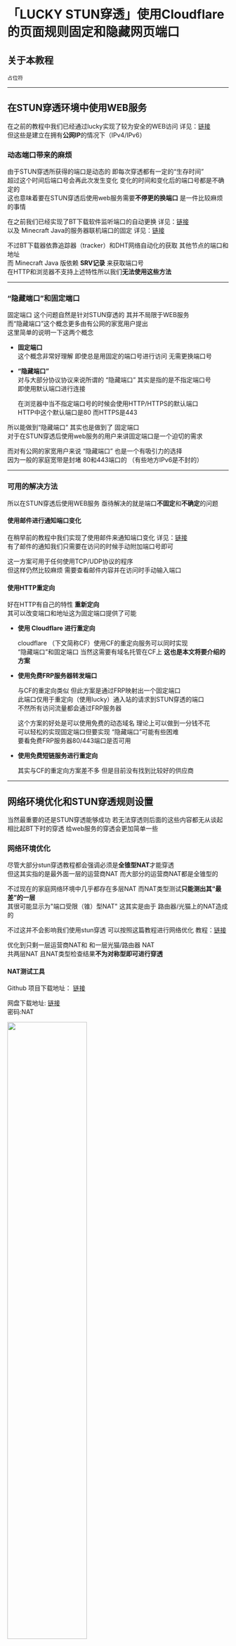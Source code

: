 # 「LUCKY STUN穿透」使用Cloudflare的页面规则固定和隐藏网页端口

## 关于本教程


```
占位符
```

---

## 在STUN穿透环境中使用WEB服务

在之前的教程中我们已经通过lucky实现了较为安全的WEB访问 详见：[链接](https://www.bilibili.com/read/cv35702797/)  
但这些是建立在拥有**公网IP**的情况下（IPv4/IPv6）  


### 动态端口带来的麻烦

由于STUN穿透所获得的端口是动态的 即每次穿透都有一定的“生存时间”  
超过这个时间后端口号会再此次发生变化 变化的时间和变化后的端口号都是不确定的  
这也意味着要在STUN穿透后使用web服务需要**不停更的换端口** 是一件比较麻烦的事情  

在之前我们已经实现了BT下载软件监听端口的自动更换 详见：[链接](https://www.bilibili.com/read/cv31006420/)   
以及 Minecraft Java的服务器联机端口的固定 详见：[链接](https://www.bilibili.com/read/cv31482590/)  

不过BT下载器依靠追踪器（tracker）和DHT网络自动化的获取 其他节点的端口和地址  
而 Minecraft Java 版依赖 **SRV记录** 来获取端口号  
在HTTP和浏览器不支持上述特性所以我们**无法使用这些方法**  

---

### “隐藏端口”和固定端口

固定端口 这个问题自然是针对STUN穿透的 其并不局限于WEB服务  
而“隐藏端口”这个概念更多由有公网的家宽用户提出  
这里简单的说明一下这两个概念  


* **固定端口**  
  这个概念非常好理解 即使总是用固定的端口号进行访问 无需更换端口号  

* **“隐藏端口”**  
  对与大部分协议协议来说所谓的 “隐藏端口” 其实是指的是不指定端口号  
  即使用默认端口进行连接  

  在浏览器中当不指定端口号的时候会使用HTTP/HTTPS的默认端口  
  HTTP中这个默认端口是80 而HTTPS是443  
 
所以能做到“隐藏端口” 其实也是做到了 固定端口  
对于在STUN穿透后使用web服务的用户来讲固定端口是一个迫切的需求  

而对有公网的家宽用户来说 “隐藏端口” 也是一个有吸引力的选择  
因为一般的家庭宽带是封堵 80和443端口的 （有些地方IPv6是不封的）  

---

### 可用的解决方法

所以在STUN穿透后使用WEB服务 
亟待解决的就是端口**不固定**和**不确定**的问题

#### 使用邮件进行通知端口变化

在稍早前的教程中我们实现了使用邮件来通知端口变化 详见：[链接](https://www.bilibili.com/read/cv34705222/)  
有了邮件的通知我们只需要在访问的时候手动附加端口号即可

这一方案可用于任何使用TCP/UDP协议的程序  
但这样仍然比较麻烦 需要查看邮件内容并在访问时手动输入端口  

#### 使用HTTP重定向

好在HTTP有自己的特性 **重新定向**   
其可以改变端口和地址这为固定端口提供了可能  

* **使用 Cloudflare 进行重定向**
  
  cloudflare （下文简称CF）使用CF的重定向服务可以同时实现  
  “隐藏端口”和固定端口 当然这需要有域名托管在CF上
  **这也是本文将要介绍的方案**

* **使用免费FRP服务器转发端口**
  
  与CF的重定向类似 但此方案是通过FRP映射出一个固定端口  
  此端口仅用于重定向（使用lucky）通入站的请求到STUN穿透的端口  
  不然所有访问流量都会通过FRP服务器  
  
  这个方案的好处是可以使用免费的动态域名 理论上可以做到一分钱不花  
  可以轻松的实现固定端口但要实现 “隐藏端口”可能有些困难  
  要看免费FRP服务器80/443端口是否可用  

  
* **使用免费短链服务进行重定向**

  其实与CF的重定向方案差不多 但是目前没有找到比较好的供应商  


---

## 网络环境优化和STUN穿透规则设置

当然最重要的还是STUN穿透能够成功
若无法穿透则后面的这些内容都无从谈起
相比起BT下时的穿透 给web服务的穿透会更加简单一些


### 网络环境优化

尽管大部分stun穿透教程都会强调必须是**全锥型NAT**才能穿透  
但这其实指的是最外面一层的运营商NAT 而大部分的运营商NAT都是全锥型的  

不过现在的家庭网络环境中几乎都存在多层NAT 而NAT类型测试**只能测出其“最差”的一层**   
其很可能显示为"端口受限（锥）型NAT" 这其实是由于 路由器/光猫上的NAT造成的  

不过这并不会影响我们使用stun穿透 可以按照这篇教程进行网络优化
教程：[链接](https://www.bilibili.com/read/cv30370049)  

优化到只剩一层运营商NAT和 和一层光猫/路由器 NAT  
共两层NAT 且NAT类型检查结果**不为对称型即可进行穿透**   


#### NAT测试工具

Github 项目下载地址： [链接](https://github.com/HMBSbige/NatTypeTester/releases/)  

网盘下载地址: [链接](https://wwm.lanzoul.com/ivTFr2458oxc)  
密码:NAT  

<img src="/图片/stun-web服务-CF/stun-web服务-NAT测试工具1.jpg" width="60%" height="60%" />

**旧版测试**

如果结果出现 UDP block 可以尝试更换上方的服务器  
测试结果不为对称型即可  


* Full Cone             》全锥形  
* Restricted Cone       》地址受限锥形  
* Port-Restricted Cone  》（地址和）端口受限锥形  
* Symmetric             》 对称形

示例  
<img src="/图片/stun-web服务-CF/stun-web服务-NAT测试工具-旧版测试.jpg" width="60%" height="60%" />

**新版测试**

如果绑定测试出现 failed 可以尝试更换上方的服务器  
测试映射行为 为 EndpointIndependent 则表示可以穿透
即以E开头 若出现A开头则不能穿透

示例  
<img src="/图片/stun-web服务-CF/stun-web服务-NAT测试工具-新版测试.jpg" width="60%" height="60%" />

---

### 普通UPnP DMZ 以及端口映射

在之前的BT下载穿透中主要使用手动的端口转发   
以及相对特殊的 miniUPnP 客户端 来设置映射

这其实是由于BT下载的特殊性所导致的  
详见：[链接](https://www.bilibili.com/read/cv31006420/)  

由于BT下载的特殊性导致其不适合使用DMZ lucky内置转发以及普通的UPnP  
不过在包括web服务等大多数其他服务中不会有这样的问题  
这使得穿透过程更加简单也更容易成功  


#### DMZ的妙用

开启DMZ主要是为了解决部分场景下无法穿透的问题  
部分的光猫和少数路由器似乎存在无法关闭的过滤选项  
可理解为隐形的防火墙  

即使在已经优化过网络结构且运营商NAT是全锥型的情况下  
依然无法穿透 主要表现为穿透日志一直再刷新类似于  
"stun pubile addr check error" "穿透通道失效" 之类的报错信息  

而DMZ使用是则破除这种“隐形防火墙”的一种简单而有效的方法   
若出现上述情况可尝试开启DMZ 其目标IP为lucky所在设备的IP  
当然前提是其能够启用DMZ且其确实能够生效  

DMZ设置参考: [链接1](https://www.bilibili.com/read/cv28835081/) [链接2](https://help.onethingcloud.com/9dd6/e9ec#header-5)  


#### 端口映射的妙用

一些光猫在普通权限下可能无法使用DMZ  
但可以使用较为基础的端口映射  

可以将STUN规则监听端口（穿透通道本地端口）映射出去  
可起到类似DMZ的效果 此场景下的STUN规则监听端口要固定不能为0  
即随机端口  

端口映射教程 详见：[链接](https://www.bilibili.com/read/cv28835081/)

映射时内外端口号均为 **穿透通道本地端口** 的端口号  
协议选择 both 即 TCP和UDP 而内网IP则填写lucky所在设备的IP  

---

### STUN穿透规则设置

此部分将介绍在STUN穿透规则中内置转发和内置UPnP的方法

#### 使用内置转发

这是最简单的方法 直接转发到反向代理服务所监听的端口  
运行在docker中的lucky比较适合使用此方法  

不过这个方法也有缺点 即无法获取访问者的源IP  
在之前的教程中 可以通过HTTP请求头来向反代  
后端的源服务端传递访问者源IP   

但使用内置转发的话 在反代服务器这里看到的IP  
就已经是内网地址了 通过请求头传递源IP也成了内网地址  

不过这对大部分的web服务来说也不是问题  
**主要对鉴权方面有些影响** 比如有些服务可以设置对内网地址免登录  
若使用内置转发则不要开启类似这样的功能  

* **直接使用/与DMZ组合使用**
  
  此场景下 穿透通道本地端口 可以使用随机端口

  示例  
  <img src="/图片/stun-web服务-CF/stun-web服务-STUN规则示例-内置转发-随机端口.jpg" width="60%" height="60%" />


* **与端口映射组合使用**

  此场景下 穿透通道本地端口 需要使用固定端口
  并将此端口映射出去  

  示例  
  <img src="/图片/stun-web服务-CF/stun-web服务-STUN规则示例-内置转发-固定端口.jpg" width="60%" height="60%" />


#### 使用内置UPnP

相比起使用内置映射要麻烦一些 需要光猫/路由器支持UPnP  
不过其好处也是显而易见的 即**可以获取访问者的源IP**  
但不太适合运行在docker中的lucky使用  

示例  
<img src="/图片/stun-web服务-CF/stun-web服务-STUN规则示例-upnp.jpg" width="60%" height="60%" />


#### 直接操作防火墙规则

针对直接运行在路由器上的lucky   
可以直接通过自定义脚本直接修改防火墙规则 以达到效果  
不过这不在本教程介绍的范围   


---

## 使用Cloudflare的页面规则重定向URL以固定STUN穿透的网页端口

### 运行流程

我们将使用CF页面规则来重定向URL以实现端口的固定和“隐藏”

此处需要两组域名 **重定向前的域名** 和 **重定向后的域名**

* 重定向前的域名  

  此域名开启CF代理 即IP解析到CF以便进行重定向处理  
  这也是我们需要在浏览器中输入的域名
  （例如`web.ie12.com`）


* 重定向后的域名   

  不开启CF代理 IP解析到真实的对外IP  
  这将是重定向后的访问的域名(例如`web.stun.ie12.com`)  

**流程图**

<img src="/图片/stun-web服务-CF/stun-web服务-CF_重定向网页流程图-压缩.jpg" width="60%" height="60%" />

---

### 设置DNS记录

由于免费账户只提供3条页面规则 所以我们需要节约使用 可通过设置**泛域名解析**的方法容纳大量服务

* **设置重定向前的域名**

  登录CF > 点击侧边栏中的网站 > 选择你的域名 > 点击侧边栏中的DNS  
  点击添加记录 > 类型选择A > 名称填写 * > IP地址任意填写这这里使用`8.8.8.8`  
  开启代理  此处的*为泛域名解析 例如`*.ie12.com`  

  <img src="/图片/stun-web服务-CF/stun-web服务-CF_添加重定向前域名.jpg" width="60%" height="60%" />


* **设置重定向后的域名**

  登录CF > 点击侧边栏中的网站 > 选择你的域名 > 点击侧边栏中的DNS  
  点击添加记录 > 类型选择A > 名称填写 `*.stun` > IP地址任意填写 >不开启代理  
  此处的*为泛域名解析 例如`*.stun.ie12.com`  这里的STUN可自定义  

  <img src="/图片/stun-web服务-CF/stun-web服务-CF_添加重定向后域名.jpg" width="60%" height="60%" />

---

### 设置DNS记录解析

完成上述配置后我们只需要更新泛域名就可以了  
DDNS更新方法在之前的教程中已讲解过 详见：[链接](https://www.bilibili.com/read/cv35021955)   
更新时直接填写带星号的泛域名即可    

<img src="/图片/stun-web服务-CF/stun-web服务-CF_DNS解析示例.jpg" width="60%" height="60%" />

---

### 配置页面规则

#### 创建规则

登录CF > 点击侧边栏中的网站 > 选择你的域名 > 点击侧边栏中的规则 >   
页面规则 > 创建规则  

URL填写 **重定向前的泛域名** 比如`*.ie12.com`  
选取设置：**转发URL**          状态代码：**302**  
目标地址： **填写重定向后的地址 和STUN穿透端口**  

可以带上https 以完成HTTP重定向工作  
此处的$1用于传递上面*部分的字符  
这样我们就可以用一条页面规则完成无数服务的重定向  

<img src="/图片/stun-web服务-CF/stun-web服务-CF_创建页面规则.jpg" width="60%" height="60%" /> 

**通配符效果演示**  
<img src="/图片/stun-web服务-CF/stun-web服务-CF_通配符演示.jpg" width="60%" height="60%" />


#### 更新规则

在设置创建完成页面规则后我们还需要对其进行更新  
即更新重定向后地址中的STUN穿透端口号  
通过API可以完成更新 但我们需要先获取 **区域ID** 和 **规则ID**  


 **获取区域ID**

区域ID获取起来非常简单 点开页面规则中的API按钮  
将示例URL中的区域ID复制出来即可  
<img src="/图片/stun-web服务-CF/stun-web服务-CF_获取区域ID-1.jpg" width="60%" height="60%" /> 

在侧边栏的**概况**里面也有显示  
<img src="/图片/stun-web服务-CF/stun-web服务-CF_获取区域ID-2.jpg" width="60%" height="60%" /> 


**创建访问令牌**

规则ID的获取相对麻烦一些 要使用API来获取  
要使用API我们需要先创建**访问令牌**  
API定义：[链接](https://developers.cloudflare.com/api/operations/page-rules-list-page-rules) 

转到个人资料页面以创建访问令牌  
点击右上角的小人图标 > 选择我的个人资料  
<img src="/图片/stun-web服务-CF/stun-web服务-CF_前往个人资料页面.jpg" width="60%" height="60%" /> 

或者在已经登录CF的情况下直接访问该链接：[链接](https://dash.cloudflare.com/profile/api-tokens)  

切换到 API令牌 点击右侧的**创建令牌**  
<img src="/图片/stun-web服务-CF/stun-web服务-CF_创建API令牌页面.jpg" width="60%" height="60%" /> 

选择页面底部的 **自定义令牌**  
<img src="/图片/stun-web服务-CF/stun-web服务-CF_创建自定义令牌.jpg" width="60%" height="60%" /> 

按照图中的提示设置令牌内容 其中的名称可自定义  
<img src="/图片/stun-web服务-CF/stun-web服务-CF_令牌创建过程1.jpg" width="60%" height="60%" /> 
<img src="/图片/stun-web服务-CF/stun-web服务-CF_令牌创建过程2.jpg" width="60%" height="60%" /> 

此令牌只会显示一次 复制下来 妥善保存  
接下来我们就可以开始获取规则ID了  
<img src="/图片/stun-web服务-CF/stun-web服务-CF_令牌创建过程3.jpg" width="60%" height="60%" /> 


 **获取规则ID**

在创建了访问令牌后就可以开始获取规则ID了  
此处使用lucky计划任务中的callweb功能来进行获取  
登录lucky > 点击侧边栏的 计划任务 > 添加计划任务  

任务备注 即任务名称任意填写  
执行周期 仅执行一次  执行时间 ： 任意选择   
我们将使用手动触发所以执行时间随意填写  


**添加子任务**  
备注即子任务名称 任意填写  
类型 **callweb**  

接口地址： `https://api.cloudflare.com/client/v4/zones/你的区域ID/pagerules`  
请求头：  
```
Authorization: Bearer 之前获取的令牌
Content-Type: application/json
```

开启 禁用CallWeb调用成功字符串检测  
保存规则  

示例  
<img src="/图片/stun-web服务-CF/stun-web服务-CF_规则ID获取过程-1.jpg" width="60%" height="60%" /> 

保存规则后 关闭任务开关 并按下手动触发按钮  
检查日志输出 若配置都正确可以看到下列内容  

其中的 **id** 就我们需要的 规则ID  
而value 和 url 就是之前设置的重定向前/后域名  

<img src="/图片/stun-web服务-CF/stun-web服务-CF_规则ID获取过程-2.jpg" width="60%" height="60%" /> 

在获取完 规则ID后就可以开始更新  

**测试更新**

我们先在计划任务测试完成后 再写到STUN穿透规则里  
修改计划任务   

接口地址 `https://api.cloudflare.com/client/v4/zones/区域ID/pagerules/规则ID`  
请求方法 PATCH  

由于是测试所以这里的STUN穿透端口号可以随意填 
请求主体：  

```
{
  "actions": [
    {
      "id": "forwarding_url",
      "value": {
        "url": "https://$1.你的重定向后域名:STUN穿透端口",
        "status_code": 302
      }
    }
  ]
}
```

示例  
<img src="/图片/stun-web服务-CF/stun-web服务-CF_页面规则更新测试.jpg" width="60%" height="60%" />


保存规则 按下手动触发按钮 观察日志  
查看url 字段中重定向后域名附加的端口号是否变化  
以及是否有返回"success":true"  

示例   
<img src="/图片/stun-web服务-CF/stun-web服务-CF_页面规则更新测试-2.jpg" width="60%" height="60%" />


#### 在STUN穿透规则更新端口

在计划任务中完成更新测试后 现将其填写到STUN穿透规则内
设置方式与在计划任务中基本相同 需使用变量表示穿透得到的端口号

接口调用成功包含的字符串填写：
```
"success":true
```

示例  
<img src="/图片/stun-web服务-CF/stun-web服务-STUN更新端口.jpg" width="60%" height="60%" />

可以按下上面的测试按钮 测试参数是否填写正确  
其会使用内置的演示参数 端口应该会变成6666  

示例  
<img src="/图片/stun-web服务-CF/stun-web服务-STUN更新端口结果.jpg" width="60%" height="60%" />


至此我们已经基本完成了 固定端口的设置
接下来就是设置普通反向代理的工作了

---

## 配置反向代理规则及其相关设置

### 创建反向代理规则

设置反向代理规则的部分可以查看之前的教程  
不过要注意一下前端地址修为重定向后的地址 
详见：[链接](https://www.bilibili.com/read/cv35702797/)  

示例  
<img src="/图片/stun-web服务-CF/stun-web服务-CF_反代规则前端域名.jpg" width="60%" height="60%" />

### 获取TLS/SSL证书

设置反向代理规则的部分可以查看之前的教程  
申请的证书为重定向后的泛域名 
详见：[链接](https://www.bilibili.com/read/cv35124571/)  
 
示例  
<img src="/图片/stun-web服务-CF/stun-web服务-CF_证书示例.jpg" width="60%" height="60%" />

## 最终验证环节

完成上述设置后我们既可进行最后的验证  
在浏览器中输入重定向前地址 例如`alist.ie12.com`  
应会跳转到`alist.stun.ie12.com:STUN穿透端口`  

可尝试重启 光猫/路由器 以使的穿透端口发生变化   
以测试其实际工作状况  

---


参考：

* https://blog.cloudflare.com/future-of-page-rules-zh-cn
* https://developers.cloudflare.com/api/operations/page-rules-list-page-rules






